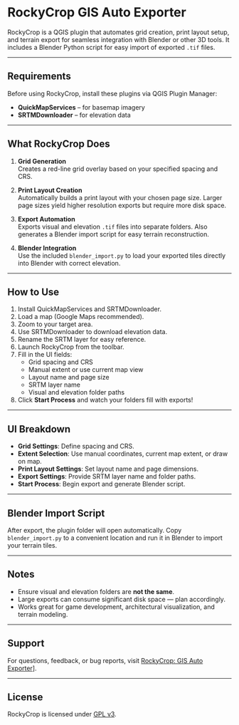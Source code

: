 # RockyCrop GIS Auto Exporter

RockyCrop is a QGIS plugin that automates grid creation, print layout setup, and terrain export for seamless integration with Blender or other 3D tools. It includes a Blender Python script for easy import of exported `.tif` files.

---

## Requirements

Before using RockyCrop, install these plugins via QGIS Plugin Manager:

- **QuickMapServices** – for basemap imagery
- **SRTMDownloader** – for elevation data

---

## What RockyCrop Does

1. **Grid Generation**  
   Creates a red-line grid overlay based on your specified spacing and CRS.

2. **Print Layout Creation**  
   Automatically builds a print layout with your chosen page size. Larger page sizes yield higher resolution exports but require more disk space.

3. **Export Automation**  
   Exports visual and elevation `.tif` files into separate folders. Also generates a Blender import script for easy terrain reconstruction.

4. **Blender Integration**  
   Use the included `blender_import.py` to load your exported tiles directly into Blender with correct elevation.

---

## How to Use

1. Install QuickMapServices and SRTMDownloader.
2. Load a map (Google Maps recommended).
3. Zoom to your target area.
4. Use SRTMDownloader to download elevation data.
5. Rename the SRTM layer for easy reference.
6. Launch RockyCrop from the toolbar.
7. Fill in the UI fields:
   - Grid spacing and CRS
   - Manual extent or use current map view
   - Layout name and page size
   - SRTM layer name
   - Visual and elevation folder paths
8. Click **Start Process** and watch your folders fill with exports!

---

## UI Breakdown

- **Grid Settings**: Define spacing and CRS.
- **Extent Selection**: Use manual coordinates, current map extent, or draw on map.
- **Print Layout Settings**: Set layout name and page dimensions.
- **Export Settings**: Provide SRTM layer name and folder paths.
- **Start Process**: Begin export and generate Blender script.

---

## Blender Import Script

After export, the plugin folder will open automatically. Copy `blender_import.py` to a convenient location and run it in Blender to import your terrain tiles.

---

## Notes

- Ensure visual and elevation folders are **not the same**.
- Large exports can consume significant disk space — plan accordingly.
- Works great for game development, architectural visualization, and terrain modeling.

---

## Support

For questions, feedback, or bug reports, visit [RockyCrop: GIS Auto Exporter](https://github.com/venicdragon-dev/RockyCrop-GIS-Auto-Exporter)].

---

## License

RockyCrop is licensed under [GPL v3](https://www.gnu.org/licenses/gpl-3.0.en.html).
